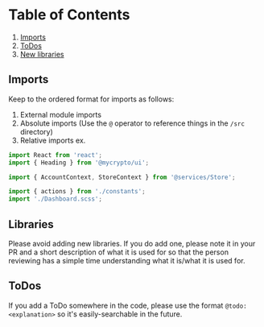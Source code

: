 # Table of Contents
1. [Imports](#imports)
1. [ToDos](#todos)
1. [New libraries](#libraries)

## Imports
Keep to the ordered format for imports as follows:
1) External module imports
2) Absolute imports (Use the `@` operator to reference things in the `/src` directory)
3) Relative imports
ex.
```js
import React from 'react';
import { Heading } from '@mycrypto/ui';

import { AccountContext, StoreContext } from '@services/Store';

import { actions } from './constants';
import './Dashboard.scss';
```

## Libraries

Please avoid adding new libraries. If you do add one, please note it in your PR and a short description of what it is used for so that the person reviewing has a simple time understanding what it is/what it is used for.

## ToDos

If you add a ToDo somewhere in the code, please use the format `@todo: <explanation>` so it's easily-searchable in the future.